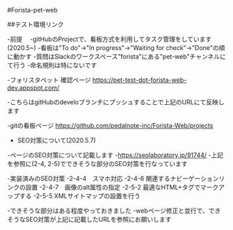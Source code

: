 #Forista-pet-web

##テスト環境リンク

-前提
　-gitHubのProjectで、看板方式を利用してタスク管理をしています(2020.5~)
  -看板は"To do"->"In progress"->"Waiting for check"->"Done"の順に動かす
  -質問はSlackのワークスペース"forista"にある"pet-web"チャンネルにて行う
  -命名規則は特にないです
  

-フォリスタペット 確認ページ
https://pet-test-dot-forista-web-dev.appspot.com/

-こちらはgitHubのdeveloブランチにプッシュすることで上記のURLにて反映します

-gitの看板ページ
https://github.com/pedalnote-inc/Forista-Web/projects


- SEO対策について(2020.5.7)

 -ページのSEO対策について記載します
 -https://seolaboratory.jp/91744/
 -上記を参照に(2-4, 2-5)でできそうな部分のSEO対策を行なっています


-実装済みのSEO対策
  -2-4-4　スマホ対応
  -2-4-6  関連するナビーゲーションリンクの設置
  -2-4-7　画像のalt属性の指定
  -2-5-2  最適なHTML+タグでマークアップする
  -2-5-5  XMLサイトマップの設置を行う

-できそうな部分はある程度やっておきました
-webページ修正と並行で、できそうなSEO対策が上記に記載したURLを参照にお願いします



 

 	
 

 	

